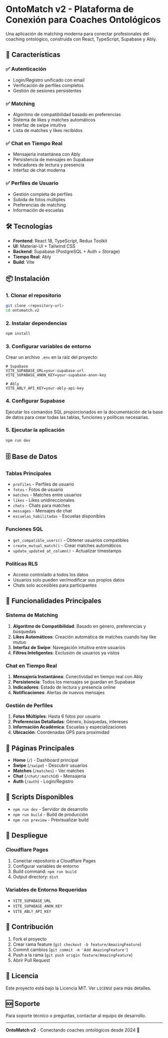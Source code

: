 # OntoMatch v2 - Plataforma de Conexión para Coaches Ontológicos

Una aplicación de matching moderna para conectar profesionales del coaching ontológico, construida con React, TypeScript, Supabase y Ably.

## 🚀 Características

### ✅ Autenticación
- Login/Registro unificado con email
- Verificación de perfiles completos
- Gestión de sesiones persistentes

### ✅ Matching
- Algoritmo de compatibilidad basado en preferencias
- Sistema de likes y matches automáticos
- Interfaz de swipe intuitiva
- Lista de matches y likes recibidos

### ✅ Chat en Tiempo Real
- Mensajería instantánea con Ably
- Persistencia de mensajes en Supabase
- Indicadores de lectura y presencia
- Interfaz de chat moderna

### ✅ Perfiles de Usuario
- Gestión completa de perfiles
- Subida de fotos múltiples
- Preferencias de matching
- Información de escuelas

## 🛠️ Tecnologías

- **Frontend**: React 18, TypeScript, Redux Toolkit
- **UI**: Material-UI + Tailwind CSS
- **Backend**: Supabase (PostgreSQL + Auth + Storage)
- **Tiempo Real**: Ably
- **Build**: Vite

## 📦 Instalación

### 1. Clonar el repositorio
```bash
git clone <repository-url>
cd ontomatch.v2
```

### 2. Instalar dependencias
```bash
npm install
```

### 3. Configurar variables de entorno
Crear un archivo `.env` en la raíz del proyecto:

```env
# Supabase
VITE_SUPABASE_URL=your-supabase-url
VITE_SUPABASE_ANON_KEY=your-supabase-anon-key

# Ably
VITE_ABLY_API_KEY=your-ably-api-key
```

### 4. Configurar Supabase
Ejecutar los comandos SQL proporcionados en la documentación de la base de datos para crear todas las tablas, funciones y políticas necesarias.

### 5. Ejecutar la aplicación
```bash
npm run dev
```

## 🗄️ Base de Datos

### Tablas Principales
- `profiles` - Perfiles de usuario
- `fotos` - Fotos de usuario
- `matches` - Matches entre usuarios
- `likes` - Likes unidireccionales
- `chats` - Chats para matches
- `messages` - Mensajes de chat
- `escuelas_habilitadas` - Escuelas disponibles

### Funciones SQL
- `get_compatible_users()` - Obtener usuarios compatibles
- `create_mutual_match()` - Crear matches automáticos
- `update_updated_at_column()` - Actualizar timestamps

### Políticas RLS
- Acceso controlado a todos los datos
- Usuarios solo pueden ver/modificar sus propios datos
- Chats solo accesibles para participantes

## 🎯 Funcionalidades Principales

### Sistema de Matching
1. **Algoritmo de Compatibilidad**: Basado en género, preferencias y búsquedas
2. **Likes Automáticos**: Creación automática de matches cuando hay like mutuo
3. **Interfaz de Swipe**: Navegación intuitiva entre usuarios
4. **Filtros Inteligentes**: Exclusión de usuarios ya vistos

### Chat en Tiempo Real
1. **Mensajería Instantánea**: Conectividad en tiempo real con Ably
2. **Persistencia**: Todos los mensajes se guardan en Supabase
3. **Indicadores**: Estado de lectura y presencia online
4. **Notificaciones**: Alertas de nuevos mensajes

### Gestión de Perfiles
1. **Fotos Múltiples**: Hasta 6 fotos por usuario
2. **Preferencias Detalladas**: Género, búsquedas, intereses
3. **Información Académica**: Escuelas y especializaciones
4. **Ubicación**: Coordenadas GPS para proximidad

## 📱 Páginas Principales

- **Home** (`/`) - Dashboard principal
- **Swipe** (`/swipe`) - Descubrir usuarios
- **Matches** (`/matches`) - Ver matches
- **Chat** (`/chat/:matchId`) - Mensajería
- **Auth** (`/auth`) - Login/Registro

## 🔧 Scripts Disponibles

- `npm run dev` - Servidor de desarrollo
- `npm run build` - Build de producción
- `npm run preview` - Previsualizar build

## 🚀 Despliegue

### Cloudflare Pages
1. Conectar repositorio a Cloudflare Pages
2. Configurar variables de entorno
3. Build command: `npm run build`
4. Output directory: `dist`

### Variables de Entorno Requeridas
- `VITE_SUPABASE_URL`
- `VITE_SUPABASE_ANON_KEY`
- `VITE_ABLY_API_KEY`

## 🤝 Contribución

1. Fork el proyecto
2. Crear rama feature (`git checkout -b feature/AmazingFeature`)
3. Commit cambios (`git commit -m 'Add AmazingFeature'`)
4. Push a la rama (`git push origin feature/AmazingFeature`)
5. Abrir Pull Request

## 📄 Licencia

Este proyecto está bajo la Licencia MIT. Ver `LICENSE` para más detalles.

## 🆘 Soporte

Para soporte técnico o preguntas, contactar al equipo de desarrollo.

---

**OntoMatch v2** - Conectando coaches ontológicos desde 2024 🎯 
